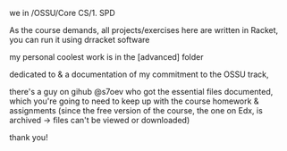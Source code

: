 we in /OSSU/Core CS/1. SPD

As the course demands, all projects/exercises here are written in Racket, you can run it using drracket software

my personal coolest work is in the [advanced] folder

dedicated to & a documentation of my commitment to the OSSU track,

there's a guy on gihub @s7oev who got the essential files documented, which you're going to need to keep up with the course homework & assignments (since the free version of the course, the one on Edx, is archived -> files can't be viewed or downloaded)

thank you!
